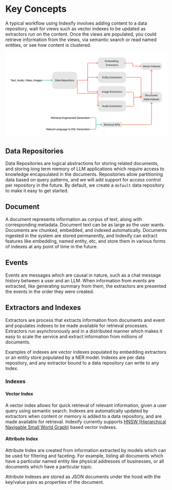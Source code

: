 # Key Concepts

A typical workflow using Indexify involves adding content to a data repository, wait for views such as vector indexes to be updated as extractors run on the content. Once the views are populated, you could retrieve information from the views, via semantic search or read named entities, or see how content is clustered.

![High Level Concept](images/indexify_high_level_abstract.png)

## Data Repositories
Data Repositories are logical abstractions for storing related documents, and storing long term memory of LLM applications which require access to knowledge encapsulated in the documents. Repositories allow partitioning data based on query patterns, and we will add support for access control per repository in the future. By default, we create a `default` data repository to make it easy to get started.

## Document

A document represents information as corpus of text, along with corresponding metadata. Document text can be as large as the user wants.
Documents are chunked, embedded, and indexed automatically. Documents ingested in the system are stored permanently, and Indexify can extract features like embedding, named entity, etc, and store them in various forms of indexes at any point of time in the future.

## Events 

Events are messages which are causal in nature, such as a chat message history between a user and an LLM. When information from events are extracted, like generating summary from them, the extractors are presented the events in the order they were created.

## Extractors and Indexes

Extractors are process that extracts information from documents and event and populates indexes to be made available for retrieval processes. Extractors run asynchronously and in a distributed manner which makes it easy to scale the service and extract information from millions of documents.  

Examples of indexes are vector indexes populated by embedding extractors or an entity store populated by a NER model. Indexes are per data repository, and any extractor bound to a data repository can write to any Index.


### Indexes

#### Vector Index

A vector index allows for quick retrieval of relevant information, given a user query using semantic search. Indexes are automatically updated by extractors when content or memory is added to a data repository, and are made available for retrieval.
Indexify currently supports [HNSW (Hierarchical Navigable Small World Graph)](https://arxiv.org/abs/1603.09320) based vector indexes.

#### Attribute Index

Attribute Index are created from information extracted by models which can be used for filtering and faceting. For example, listing all documents which have a particular named entity like physical addresses of businesses, or all documents which have a particular topic. 

Attribute Indexes are stored as JSON documents under the hood with the key/value pairs as properties of the document.